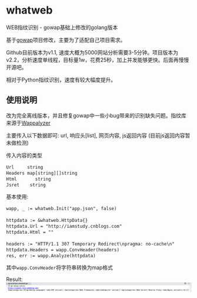 # whatweb
WEB指纹识别 - gowap基础上修改的golang版本

基于[gowap](https://github.com/unstppbl/gowap)项目修改，主要为了适配自己项目需求。

Github目前版本为v1.1, 速度大概为5000网站分析需要3-5分钟。项目版本为v2.2，分析速度单线程，目标量1w，花费25秒，加上并发能够更快。后面再慢慢开源吧。

相对于Python指纹识别，速度有较大幅度提升。

## 使用说明

改为完全离线版本，并且修复gowap中一些小bug带来的识别缺失问题。指纹库来源于[Wappalyzer](https://github.com/AliasIO/Wappalyzer)

主要传入以下数据即可: url, 响应头[list], 网页内容, js返回内容 (目前js返回内容暂未做检测)

传入内容的类型
```
Url		string
Headers	map[string][]string
Html	   string
Jsret    string
```

基本使用:

```
wapp, _ := whatweb.Init("app.json", false)

httpdata := &whatweb.HttpData{}
httpdata.Url = "http://iamstudy.cnblogs.com"
httpdata.Html = ""

headers := "HTTP/1.1 307 Temporary Redirect\npragma: no-cache\n"
httpdata.Headers = wapp.ConvHeader(headers)
res, err := wapp.Analyze(httpdata)
```

其中`wapp.ConvHeader`将字符串转换为map格式

Result:
![](./1.png)

